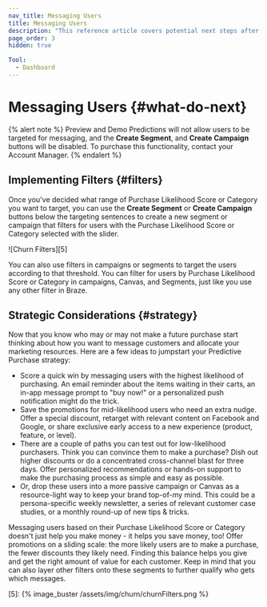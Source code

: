 ```yaml
---
nav_title: Messaging Users
title: Messaging Users
description: "This reference article covers potential next steps after you have created a Purchase Prediction, such as filter implementation and strategic considerations."
page_order: 3
hidden: true

Tool:
  - Dashboard
---
```


# Messaging Users {#what-do-next}

{% alert note %}
Preview and Demo Predictions will not allow users to be targeted for messaging, and the __Create Segment__, and __Create Campaign__ buttons will be disabled. To purchase this functionality, contact your Account Manager.
{% endalert %}

## Implementing Filters {#filters}

Once you've decided what range of Purchase Likelihood Score or Category you want to target, you can use the __Create Segment__ or __Create Campaign__ buttons below the targeting sentences to create a new segment or campaign that filters for users with the Purchase Likelihood Score or Category selected with the slider.

![Churn Filters][5]

You can also use filters in campaigns or segments to target the users according to that threshold. You can filter for users by Purchase Likelihood Score or Category in campaigns, Canvas, and Segments, just like you use any other filter in Braze.

## Strategic Considerations {#strategy}

Now that you know who may or may not make a future purchase start thinking about how you want to message customers and allocate your marketing resources. Here are a few ideas to jumpstart your Predictive Purchase strategy:

- Score a quick win by messaging users with the highest likelihood of purchasing. An email reminder about the items waiting in their carts, an in-app message prompt to "buy now!" or a personalized push notification might do the trick.
- Save the promotions for mid-likelihood users who need an extra nudge. Offer a special discount, retarget with relevant content on Facebook and Google, or share exclusive early access to a new experience (product, feature, or level).
- There are a couple of paths you can test out for low-likelihood purchasers. Think you can convince them to make a purchase? Dish out higher discounts or do a concentrated cross-channel blast for three days. Offer personalized recommendations or hands-on support to make the purchasing process as simple and easy as possible.
- Or, drop these users into a more passive campaign or Canvas as a resource-light way to keep your brand top-of-my mind. This could be a persona-specific weekly newsletter, a series of relevant customer case studies, or a monthly round-up of new tips & tricks.

Messaging users based on their Purchase Likelihood Score or Category doesn't just help you make money - it helps you save money, too! Offer promotions on a sliding scale: the more likely users are to make a purchase, the fewer discounts they likely need. Finding this balance helps you give and get the right amount of value for each customer. Keep in mind that you can also layer other filters onto these segments to further qualify who gets which messages.

[5]: {% image_buster /assets/img/churn/churnFilters.png %}
